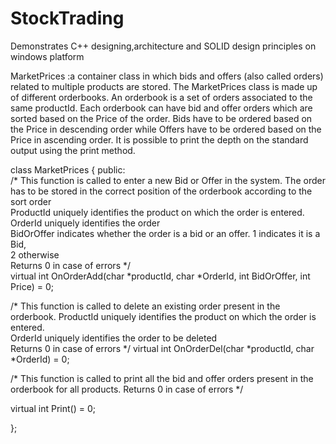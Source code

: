 # StockTrading
Demonstrates C++ designing,architecture and SOLID design principles on windows platform


MarketPrices :a container class in which bids and offers (also called orders) related to multiple products are stored. 
The MarketPrices class is made up of different orderbooks. 
An orderbook is a set of orders associated to the same productId. 
Each orderbook can have bid and offer orders which are sorted based on the Price of the order. 
Bids have to be ordered based on the Price in descending order while Offers have to be ordered based on the Price in ascending order. 
It is possible to print the depth on the standard output using the print method. 
 
class MarketPrices { 
public:  
/* This function is called to enter a new Bid or Offer in the system. 
The order has to be stored in the correct position of the orderbook according to the sort order  
ProductId uniquely identifies the product on which the order is entered.
OrderId uniquely identifies the order    
BidOrOffer indicates whether the order is a bid or an offer. 
1 indicates it is a Bid,    
2 otherwise    
Returns 0 in case of errors */    
 virtual int OnOrderAdd(char *productId, char *OrderId, int BidOrOffer, int Price) = 0; 
 
/* This function is called to delete an existing order present in the orderbook. 
     ProductId uniquely identifies the product on which the order is entered.     
	 OrderId uniquely identifies the order to be deleted    
	 Returns 0 in case of errors */ 
 virtual int OnOrderDel(char *productId, char *OrderId) = 0; 
 
/* This function is called to print all the bid and offer orders present in the orderbook for all products. 
Returns 0 in case of errors */

  virtual int Print() = 0; 
 
}; 